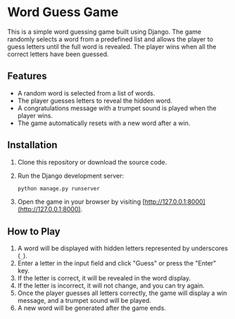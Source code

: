 # Word Guess Game

This is a simple word guessing game built using Django. The game randomly selects a word from a predefined list and allows the player to guess letters until the full word is revealed. The player wins when all the correct letters have been guessed.

## Features
- A random word is selected from a list of words.
- The player guesses letters to reveal the hidden word.
- A congratulations message with a trumpet sound is played when the player wins.
- The game automatically resets with a new word after a win.

## Installation

1. Clone this repository or download the source code.
2. Run the Django development server:

   ```bash
   python manage.py runserver
   ```

 

3. Open the game in your browser by visiting [http://127.0.0.1:8000](http://127.0.0.1:8000).

## How to Play

1. A word will be displayed with hidden letters represented by underscores (`_`).
2. Enter a letter in the input field and click "Guess" or press the "Enter" key.
3. If the letter is correct, it will be revealed in the word display.
4. If the letter is incorrect, it will not change, and you can try again.
5. Once the player guesses all letters correctly, the game will display a win message, and a trumpet sound will be played.
6. A new word will be generated after the game ends.

